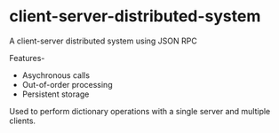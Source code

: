 # client-server-distributed-system
A client-server distributed system using JSON RPC

Features-
- Asychronous calls
- Out-of-order processing
- Persistent storage

Used to perform dictionary operations with a single server and multiple clients.
